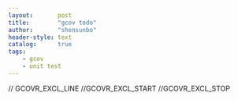 ```yaml
---
layout:       post
title:        "gcov todo"
author:       "shensunbo"
header-style: text
catalog:      true
tags:
    - gcov
    - unit test
---
```


// GCOVR_EXCL_LINE
//GCOVR_EXCL_START
//GCOVR_EXCL_STOP